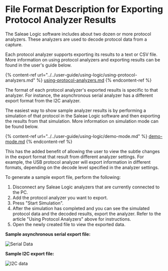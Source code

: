 # File Format Description for Exporting Protocol Analyzer Results

The Saleae Logic software includes about two dozen or more protocol analyzers. These analyzers are used to decode protocol data from a capture.

Each protocol analyzer supports exporting its results to a text or CSV file. More information on using protocol analyzers and exporting results can be found in the user's guide below.

{% content-ref url="../../user-guide/using-logic/using-protocol-analyzers.md" %}
[using-protocol-analyzers.md](../../user-guide/using-logic/using-protocol-analyzers.md)
{% endcontent-ref %}

The format of each protocol analyzer's exported results is specific to that analyzer. For instance, the asynchronous serial analyzer has a different export format from the I2C analyzer.

The easiest way to show sample analyzer results is by performing a simulation of that protocol in the Saleae Logic software and then exporting the results from that simulation. More information on simulation mode can be found below.

{% content-ref url="../../user-guide/using-logic/demo-mode.md" %}
[demo-mode.md](../../user-guide/using-logic/demo-mode.md)
{% endcontent-ref %}

This has the added benefit of allowing the user to view the subtle changes in the export format that result from different analyzer settings. For example, the USB protocol analyzer will export information in different formats, depending on the decode level specified in the analyzer settings.

To generate a sample export file, perform the following:

1. Disconnect any Saleae Logic analyzers that are currently connected to the PC.
2. Add the protocol analyzer you want to export.&#x20;
3. Press "Start Simulation".
4. After the simulation has completed and you can see the simulated protocol data and the decoded results, export the analyzer. Refer to the article "Using Protocol Analyzers" above for instructions.
5. Open the newly created file to view the exported data.

**Sample asynchronous serial export file:**

<div align="left">

<img src="https://trello-attachments.s3.amazonaws.com/55f0a61a10f9f592573a4205/58ee6859e178f96cf5d1220e/584fca0e7d974b58b62a98c289922e03/async.PNG" alt="Serial Data">

</div>

**Sample I2C export file:**

<div align="left">

<img src="https://trello-attachments.s3.amazonaws.com/55f0a61a10f9f592573a4205/58ee6859e178f96cf5d1220e/af21b87703465b5ba48e1b6d1956c01c/i2c.PNG" alt="I2C data">

</div>
